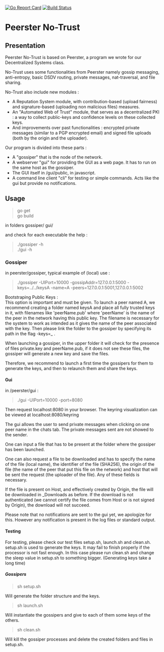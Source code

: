 [![Go Report Card](https://goreportcard.com/badge/github.com/No-Trust/peerster)](https://goreportcard.com/report/github.com/No-Trust/peerster)
[![Build Status](https://travis-ci.org/No-Trust/peerster.svg?branch=master)](https://travis-ci.org/No-Trust/peerster)
# Peerster No-Trust


## Presentation

Peerster No-Trust is based on Peerster, a program we wrote for our Decentralized Systems class.

No-Trust uses some functionalities from Peerster namely gossip messaging, anti-entropy, basic DSDV routing, private messages, nat-traversal, and file sharing.

No-Trust also include new modules :

- A Reputation System module, with contribution-based (upload fairness) and signature-based (uploading non malicious files) measures.
- An "Automated Web of Trust" module, that serves as a decentralized PKI : a way to collect public-keys and confidence levels on these collected keys.
- And improvements over past functionalities : encrypted private messages (similar to a PGP encrypted email) and signed file uploads (both by the origin and the uploader).

Our program is divided into these parts :

- A "gossiper" that is the node of the network.
- A webserver "gui" for providing the GUI as a web page. It has to run on the same host as the gossiper.
- The GUI itself in /gui/public, in javascript.
- A command line client "cli" for testing or simple commands. Acts like the gui but provide no notifications.

## Usage

> go get<br>
> go build

in folders gossiper/ gui/

and check for each executable the help :

> ./gossiper -h<br>
> ./gui -h

### Gossiper

in peerster/gossiper, typical example of (local) use :

> ./gossiper -UIPort=10000 -gossipAddr=127.0.0.1:5000 -keys=../../keysA -name=A -peers=127.0.0.1:5001,127.0.0.1:5002

Bootstraping Public Keys :<br>
This option is important and must be given. To launch a peer named A, we recommend creating a folder named keysA and place all fully trusted keys in it, with filenames like 'peerName.pub' where 'peerName' is the name of the peer in the network having this public key. The filename is necessary for the system to work as intended as it gives the name of the peer associated with the key. Then please link the folder to the gossiper by specifying its path in the flag -keys=_ .

When launching a gossiper, in the upper folder it will check for the presence of files private.key and peerName.pub, if it does not see these files, the gossiper will generate a new key and save the files.

Therefore, we recommend to launch a first time the gossipers for them to generate the keys, and then to relaunch them and share the keys.

#### Gui

in /peerster/gui :

> ./gui -UIPort=10000 -port=8080

Then request localhost:8080 in your browser. The keyring visualization can be viewed at localhost:8080/keyring

The gui allows the user to send private messages when clicking on one peer name in the chats tab. The private messages sent are not showed to the sender.

One can input a file that has to be present at the folder where the gossiper has been launched.

One can also request a file to be downloaded and has to specify the name of the file (local name), the identifier of the file (SHA256), the origin of the file (the name of the peer that put this file on the network) and host that will be sent the request (the uploader of the file). Any of these fields is necessary.

If the file is present on Host, and effectively created by Origin, the file will be downloaded in _Downloads as before. If the download is not authenticated (we cannot certify the file comes from Host or is not signed by Origin), the download will not succeed.

Please note that no notifications are sent to the gui yet, we apologize for this. However any notification is present in the log files or standard output.

#### Testing

For testing, please check our test files setup.sh, launch.sh and clean.sh. setup.sh is used to generate the keys. It may fail to finish properly if the processor is not fast enough. In this case please run clean.sh and change the sleep value in setup.sh to something bigger. (Generating keys take a long time)

##### Gossipers

> sh setup.sh

Will generate the folder structure and the keys.

> sh launch.sh

Will instantiate the gossipers and give to each of them some keys of the others.

> sh clean.sh

Will kill the gossiper processes and delete the created folders and files in setup.sh.
